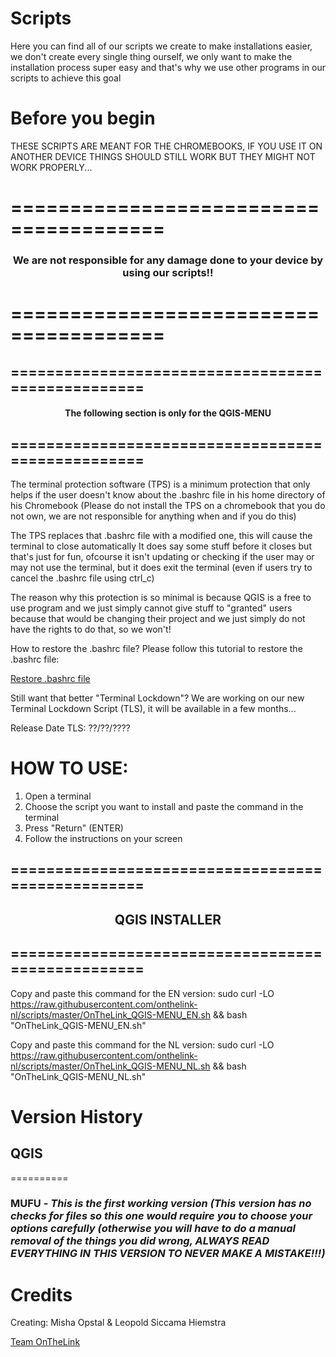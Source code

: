 # Scripts
Here you can find all of our scripts we create to make installations easier, we don't create every single thing ourself, we only want to make the installation process super easy and that's why we use other programs in our scripts to achieve this goal

# Before you begin
THESE SCRIPTS ARE MEANT FOR THE CHROMEBOOKS, IF YOU USE IT ON ANOTHER DEVICE THINGS SHOULD STILL WORK BUT THEY MIGHT NOT WORK PROPERLY...

# =======================================

<H3 align="center">
We are not responsible for any damage done to your device by using our scripts!!
</H3>

# =======================================

## ==================================================

<H4 align="center">
The following section is only for the QGIS-MENU
</H4>

## ==================================================

The terminal protection software (TPS) is a minimum protection that only helps if the user doesn't know about the .bashrc file in his home directory of his Chromebook (Please do not install the TPS on a chromebook that you do not own, we are not responsible for anything when and if you do this)


The TPS replaces that .bashrc file with a modified one, this will cause the terminal to close automatically
It does say some stuff before it closes but that's just for fun, ofcourse it isn't updating or checking if the user may or may not use the terminal, but it does exit the terminal (even if users try to cancel the .bashrc file using ctrl_c)

The reason why this protection is so minimal is because QGIS is a free to use program and we just simply cannot give stuff to "granted" users because that would be changing their project and we just simply do not have the rights to do that, so we won't!


How to restore the .bashrc file?
Please follow this tutorial to restore the .bashrc file:

[Restore .bashrc file](https://raw.githubusercontent.com/onthelink-nl/scripts/master/qgis/MUFU/Tutorials/HowToRestoreBashrcFile.txt "Tutorial to restore .bashrc file")


Still want that better "Terminal Lockdown"?
We are working on our new Terminal Lockdown Script (TLS), it will be available in a few months...

Release Date TLS: ??/??/????

# HOW TO USE:

1. Open a terminal
2. Choose the script you want to install and paste the command in the terminal
3. Press "Return" (ENTER)
4. Follow the instructions on your screen

## ==================================================

<H2 align="center">
QGIS INSTALLER
</H2>

## ==================================================

Copy and paste this command for the EN version:
sudo curl -LO https://raw.githubusercontent.com/onthelink-nl/scripts/master/OnTheLink_QGIS-MENU_EN.sh && bash "OnTheLink_QGIS-MENU_EN.sh"

Copy and paste this command for the NL version:
sudo curl -LO https://raw.githubusercontent.com/onthelink-nl/scripts/master/OnTheLink_QGIS-MENU_NL.sh && bash "OnTheLink_QGIS-MENU_NL.sh"



# Version History

## QGIS
==========

### **MUFU** - *This is the first working version (This version has no checks for files so this one would require you to choose your options carefully (otherwise you will have to do a manual removal of the things you did wrong, ALWAYS READ EVERYTHING IN THIS VERSION TO NEVER MAKE A MISTAKE!!!)*


# Credits
Creating: Misha Opstal & Leopold Siccama Hiemstra

[Team OnTheLink](https://onthelink.tk/ "Official Website")
